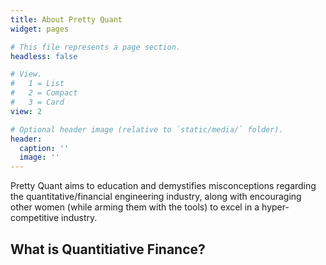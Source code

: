 ```yaml
---
title: About Pretty Quant
widget: pages

# This file represents a page section.
headless: false

# View.
#   1 = List
#   2 = Compact
#   3 = Card
view: 2

# Optional header image (relative to `static/media/` folder).
header:
  caption: ''
  image: ''
---
```


Pretty Quant aims to education and demystifies misconceptions regarding the quantitative/financial engineering industry, along with encouraging other women (while arming them with the tools) to excel in a hyper-competitive industry.

## What is Quantitiative Finance?